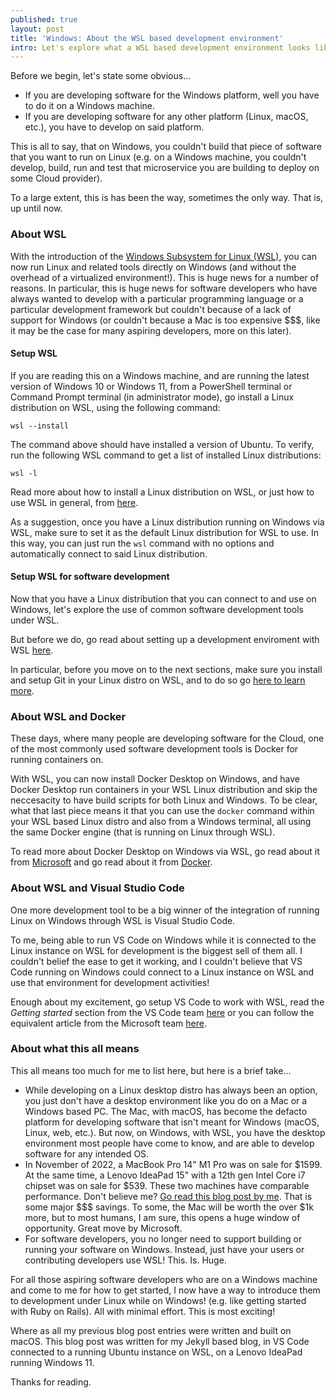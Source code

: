 ```yaml
---
published: true
layout: post
title: 'Windows: About the WSL based development environment'
intro: Let's explore what a WSL based development environment looks like and it's impact(s)
---
```


Before we begin, let's state some obvious...
- If you are developing software for the Windows platform, well you have to do it on a Windows machine.
- If you are developing software for any other platform (Linux, macOS, etc.), you have to develop on said platform. 

This is all to say, that on Windows, you couldn't build that piece of software that you want to run on Linux (e.g. on a Windows machine, you couldn't develop, build, run and test that microservice you are building to deploy on some Cloud provider).

To a large extent, this is has been the way, sometimes the only way. That is, up until now.

### About WSL
With the introduction of the [Windows Subsystem for Linux (WSL)][0], you can now run Linux and related tools directly on Windows (and without the overhead of a virtualized environment!). This is huge news for a number of reasons. In particular, this is huge news for software developers who have always wanted to develop with a particular programming language or a particular development framework but couldn't because of a lack of support for Windows (or couldn't because a Mac is too expensive $$$, like it may be the case for many aspiring developers, more on this later).

#### Setup WSL
If you are reading this on a Windows machine, and are running the latest version of Windows 10 or Windows 11, from a PowerShell terminal or Command Prompt terminal (in administrator mode), go install a Linux distribution on WSL, using the following command:

`wsl --install`

The command above should have installed a version of Ubuntu. To verify, run the following WSL command to get a list of installed Linux distributions:

`wsl -l`

Read more about how to install a Linux distribution on WSL, or just how to use WSL in general, from [here][1].

As a suggestion, once you have a Linux distribution running on Windows via WSL, make sure to set it as the default Linux distribution for WSL to use. In this way, you can just run the `wsl` command with no options and automatically connect to said Linux distribution.

#### Setup WSL for software development
Now that you have a Linux distribution that you can connect to and use on Windows, let's explore the use of common software development tools under WSL.

But before we do, go read about setting up a development enviroment with WSL [here][2].

In particular, before you move on to the next sections, make sure you install and setup Git in your Linux distro on WSL, and to do so go [here to learn more][3].

### About WSL and Docker
These days, where many people are developing software for the Cloud, one of the most commonly used software development tools is Docker for running containers on.

With WSL, you can now install Docker Desktop on Windows, and have Docker Desktop run containers in your WSL Linux distribution and skip the neccesacity to have build scripts for both Linux and Windows. To be clear, what that last piece means it that you can use the `docker` command within your WSL based Linux distro and also from a Windows terminal, all using the same Docker engine (that is running on Linux through WSL).

To read more about Docker Desktop on Windows via WSL, go read about it from [Microsoft][4] and go read about it from [Docker][5].

### About WSL and Visual Studio Code
One more development tool to be a big winner of the integration of running Linux on Windows through WSL is Visual Studio Code.

To me, being able to run VS Code on Windows while it is connected to the Linux instance on WSL for development is the biggest sell of them all. I couldn't belief the ease to get it working, and I couldn't believe that VS Code running on Windows could connect to a Linux instance on WSL and use that environment for development activities!

Enough about my excitement, go setup VS Code to work with WSL, read the *Getting started* section from the VS Code team [here][6] or you can follow the equivalent article from the Microsoft team [here][7].


### About what this all means
This all means too much for me to list here, but here is a brief take...

- While developing on a Linux desktop distro has always been an option, you just don't have a desktop environment like you do on a Mac or a Windows based PC. The Mac, with macOS, has become the defacto platform for developing software that isn't meant for Windows (macOS, Linux, web, etc.). But now, on Windows, with WSL, you have the desktop environment most people have come to know, and are able to develop software for any intended OS.
- In November of 2022, a MacBook Pro 14" M1 Pro was on sale for $1599. At the same time, a Lenovo IdeaPad 15" with a 12th gen Intel Core i7 chipset was on sale for $539. These two machines have comparable performance. Don't believe me? [Go read this blog post by me][8]. That is some major $$$ savings. To some, the Mac will be worth the over $1k more, but to most humans, I am sure, this opens a huge window of opportunity. Great move by Microsoft.
- For software developers, you no longer need to support building or running your software on Windows. Instead, just have your users or contributing  developers use WSL! This. Is. Huge.

For all those aspiring software developers who are on a Windows machine and come to me for how to get started, I now have a way to introduce them to development under Linux while on Windows! (e.g. like getting started with Ruby on Rails). All with minimal effort. This is most exciting!

Where as all my previous blog post entries were written and built on macOS. This blog post was written for my Jekyll based blog, in VS Code connected to a running Ubuntu instance on WSL, on a Lenovo IdeaPad running Windows 11.

Thanks for reading.

[0]: https://learn.microsoft.com/en-us/windows/wsl/about
[1]: https://learn.microsoft.com/en-us/windows/wsl/install
[2]: https://learn.microsoft.com/en-us/windows/wsl/setup/environment
[3]: https://learn.microsoft.com/en-us/windows/wsl/tutorials/wsl-git
[4]: https://learn.microsoft.com/en-us/windows/wsl/tutorials/wsl-containers
[5]: https://docs.docker.com/desktop/windows/wsl/
[6]: https://code.visualstudio.com/docs/remote/wsl
[7]: https://learn.microsoft.com/en-us/windows/wsl/tutorials/wsl-vscode
[8]: /intel-8th-vs-12th-gen